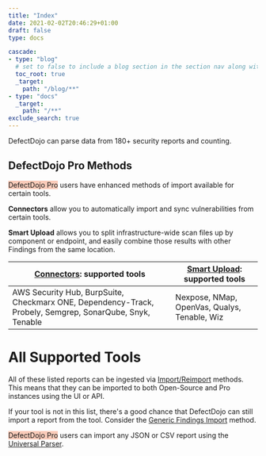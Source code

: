 ```yaml
---
title: "Index"
date: 2021-02-02T20:46:29+01:00
draft: false
type: docs

cascade:
- type: "blog"
  # set to false to include a blog section in the section nav along with docs
  toc_root: true
  _target:
    path: "/blog/**"
- type: "docs"
  _target:
    path: "/**"
exclude_search: true
---
```


DefectDojo can parse data from 180+ security reports and counting.

## DefectDojo Pro Methods
<span style="background-color:rgba(242, 86, 29, 0.3)">DefectDojo Pro</span> users have enhanced methods of import available for certain tools.

**Connectors** allow you to automatically import and sync vulnerabilities from certain tools.

**Smart Upload** allows you to split infrastructure-wide scan files up by component or endpoint, and easily combine those results with other Findings from the same location.

| [Connectors](/en/connecting_your_tools/connectors/about_connectors/): supported tools | [Smart Upload](/en/connecting_your_tools/import_scan_files/smart_upload/): supported tools |
| --- | --- |
| AWS Security Hub, BurpSuite, Checkmarx ONE, Dependency-Track, Probely, Semgrep, SonarQube, Snyk, Tenable | Nexpose, NMap, OpenVas, Qualys, Tenable, Wiz | 

# All Supported Tools

All of these listed reports can be ingested via [Import/Reimport](/en/connecting_your_tools/import_intro) methods. This means that they can be imported to both Open-Source and Pro instances using the UI or API.

If your tool is not in this list, there's a good chance that DefectDojo can still import a report from the tool.  Consider the [Generic Findings Import](/supported_tools/parsers/generic_findings_import/) method.

<span style="background-color:rgba(242, 86, 29, 0.3)">DefectDojo Pro</span> users can import any JSON or CSV report using the [Universal Parser](/en/connecting_your_tools/universal_parser).
